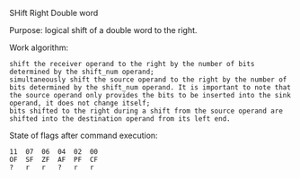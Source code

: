SHift Right Double word

Purpose: logical shift of a double word to the right.

Work algorithm:

	shift the receiver operand to the right by the number of bits determined by the shift_num operand;
	simultaneously shift the source operand to the right by the number of bits determined by the shift_num operand. It is important to note that the source operand only provides the bits to be inserted into the sink operand, it does not change itself;
	bits shifted to the right during a shift from the source operand are shifted into the destination operand from its left end.

State of flags after command execution:

	11	07	06	04	02	00
	OF	SF	ZF	AF	PF	CF
	?	r 	r	?	r 	r
